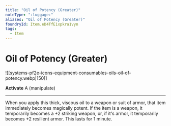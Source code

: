 ```yaml
---
title: "Oil of Potency (Greater)"
noteType: ":luggage:"
aliases: "Oil of Potency (Greater)"
foundryId: Item.eD4TfE1xpkra1vyn
tags:
  - Item
---
```


# Oil of Potency (Greater)
![[systems-pf2e-icons-equipment-consumables-oils-oil-of-potency.webp|150]]

**Activate** A (manipulate)

* * *

When you apply this thick, viscous oil to a weapon or suit of armor, that item immediately becomes magically potent. If the item is a weapon, it temporarily becomes a +2 striking weapon, or, if it's armor, it temporarily becomes +2 resilient armor. This lasts for 1 minute.
